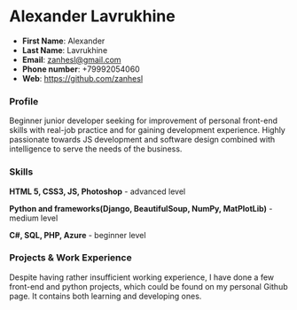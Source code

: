 # Alexander Lavrukhine

* **First Name**: Alexander
* **Last Name**: Lavrukhine
* **Email**: zanhesl@gmail.com
* **Phone number**: +79992054060
* **Web**: https://github.com/zanhesl

### Profile
Beginner junior developer seeking for improvement of personal front-end skills
with real-job practice and for gaining development experience.
Highly passionate towards JS development and software design
combined with intelligence to serve the needs of the business.

### Skills
**HTML 5, CSS3, JS, Photoshop** - advanced level

**Python and frameworks(Django, BeautifulSoup, NumPy, MatPlotLib)** - medium level

**C#, SQL, PHP, Azure** - beginner level

### Projects & Work Experience
Despite having rather insufficient working experience, I have done a few front-end
and python projects, which could be found on my personal Github page. It contains
both learning and developing ones.
